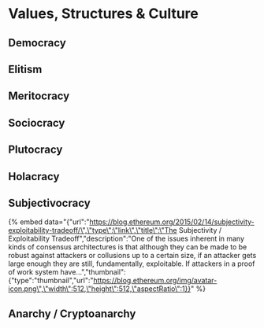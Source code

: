 # Values, Structures & Culture

## Democracy

## Elitism

## Meritocracy

## Sociocracy

## Plutocracy

## Holacracy

## Subjectivocracy

{% embed data="{\"url\":\"https://blog.ethereum.org/2015/02/14/subjectivity-exploitability-tradeoff/\",\"type\":\"link\",\"title\":\"The Subjectivity / Exploitability Tradeoff\",\"description\":\"One of the issues inherent in many kinds of consensus architectures is that although they can be made to be robust against attackers or collusions up to a certain size, if an attacker gets large enough they are still, fundamentally, exploitable. If attackers in a proof of work system have...\",\"thumbnail\":{\"type\":\"thumbnail\",\"url\":\"https://blog.ethereum.org/img/avatar-icon.png\",\"width\":512,\"height\":512,\"aspectRatio\":1}}" %}

## Anarchy / Cryptoanarchy

